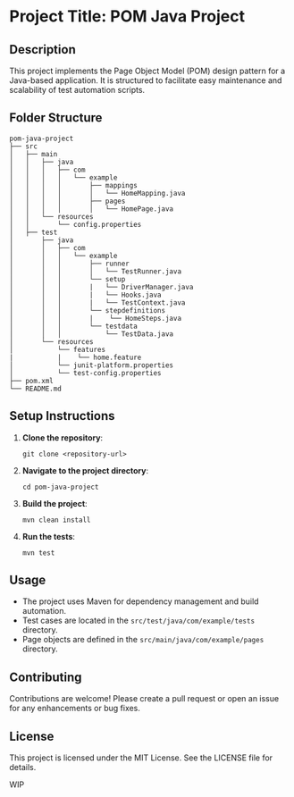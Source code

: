 # Project Title: POM Java Project

## Description
This project implements the Page Object Model (POM) design pattern for a Java-based application. It is structured to facilitate easy maintenance and scalability of test automation scripts.

## Folder Structure
```
pom-java-project
├── src
│   ├── main
│   │   ├── java
│   │   │   ├── com
│   │   │   │   └── example
│   │   │   │       ├── mappings
│   │   │   │       │   └── HomeMapping.java
│   │   │   │       ├── pages
│   │   │   │       │   └── HomePage.java
│   │   └── resources
│   │       └── config.properties
│   ├── test
│       ├── java
│       │   ├── com
│       │   │   └── example
│       │   │       ├── runner
│       │   │       │   └── TestRunner.java
│       │   │       └── setup
│       │   │       |   └── DriverManager.java
│       │   │       |   └── Hooks.java
│       │   │       |   └── TestContext.java
│       │   │       └── stepdefinitions
│       │   │       |    └── HomeSteps.java
│       │   │       └── testdata
│       │   │           └── TestData.java
│       └── resources
│           └── features
|           |    └── home.feature
│           └── junit-platform.properties
│           └── test-config.properties
├── pom.xml
└── README.md
```

## Setup Instructions
1. **Clone the repository**: 
   ```
   git clone <repository-url>
   ```
2. **Navigate to the project directory**:
   ```
   cd pom-java-project
   ```
3. **Build the project**:
   ```
   mvn clean install
   ```
4. **Run the tests**:
   ```
   mvn test
   ```

## Usage
- The project uses Maven for dependency management and build automation.
- Test cases are located in the `src/test/java/com/example/tests` directory.
- Page objects are defined in the `src/main/java/com/example/pages` directory.

## Contributing
Contributions are welcome! Please create a pull request or open an issue for any enhancements or bug fixes.

## License
This project is licensed under the MIT License. See the LICENSE file for details.

WIP